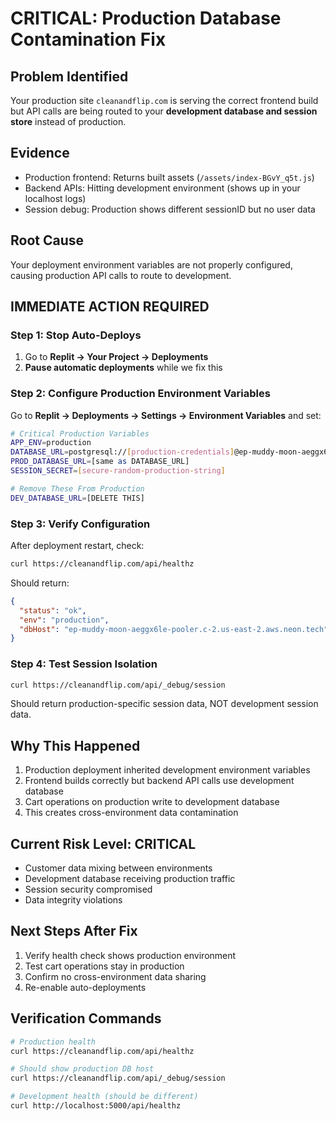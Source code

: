 # CRITICAL: Production Database Contamination Fix

## Problem Identified
Your production site `cleanandflip.com` is serving the correct frontend build but API calls are being routed to your **development database and session store** instead of production.

## Evidence
- Production frontend: Returns built assets (`/assets/index-BGvY_q5t.js`)
- Backend APIs: Hitting development environment (shows up in your localhost logs)
- Session debug: Production shows different sessionID but no user data

## Root Cause
Your deployment environment variables are not properly configured, causing production API calls to route to development.

## IMMEDIATE ACTION REQUIRED

### Step 1: Stop Auto-Deploys
1. Go to **Replit → Your Project → Deployments**
2. **Pause automatic deployments** while we fix this

### Step 2: Configure Production Environment Variables
Go to **Replit → Deployments → Settings → Environment Variables** and set:

```bash
# Critical Production Variables
APP_ENV=production
DATABASE_URL=postgresql://[production-credentials]@ep-muddy-moon-aeggx6le-pooler.c-2.us-east-2.aws.neon.tech/neondb?sslmode=require&channel_binding=require
PROD_DATABASE_URL=[same as DATABASE_URL]
SESSION_SECRET=[secure-random-production-string]

# Remove These From Production
DEV_DATABASE_URL=[DELETE THIS]
```

### Step 3: Verify Configuration
After deployment restart, check:
```bash
curl https://cleanandflip.com/api/healthz
```

Should return:
```json
{
  "status": "ok",
  "env": "production", 
  "dbHost": "ep-muddy-moon-aeggx6le-pooler.c-2.us-east-2.aws.neon.tech"
}
```

### Step 4: Test Session Isolation
```bash
curl https://cleanandflip.com/api/_debug/session
```

Should return production-specific session data, NOT development session data.

## Why This Happened
1. Production deployment inherited development environment variables
2. Frontend builds correctly but backend API calls use development database
3. Cart operations on production write to development database
4. This creates cross-environment data contamination

## Current Risk Level: CRITICAL
- Customer data mixing between environments
- Development database receiving production traffic
- Session security compromised
- Data integrity violations

## Next Steps After Fix
1. Verify health check shows production environment
2. Test cart operations stay in production
3. Confirm no cross-environment data sharing
4. Re-enable auto-deployments

## Verification Commands
```bash
# Production health
curl https://cleanandflip.com/api/healthz

# Should show production DB host
curl https://cleanandflip.com/api/_debug/session

# Development health (should be different)
curl http://localhost:5000/api/healthz
```